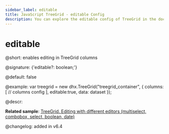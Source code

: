 ```yaml
---
sidebar_label: editable
title: JavaScript TreeGrid - editable Config 
description: You can explore the editable config of TreeGrid in the documentation of the DHTMLX JavaScript UI library. Browse developer guides and API reference, try out code examples and live demos, and download a free 30-day evaluation version of DHTMLX Suite 7.
---
```


# editable

@short: enables editing in TreeGrid columns

@signature: {'editable?: boolean;'}

@default: false

@example:
var treegrid = new dhx.TreeGrid("treegrid_container", {
	columns: [ 
		// columns config
	], 
	editable:true,
	data: dataset
});

@descr:

**Related sample**: [TreeGrid. Editing with different editors (multiselect, combobox, select, boolean, date)](https://snippet.dhtmlx.com/sdbfbv2n)

@changelog: added in v6.4

[comment]: # (@related: treegrid/configuration.md#editing-treegrid-and-separate-columns treegrid/initialization.md#initialize-treegrid)
